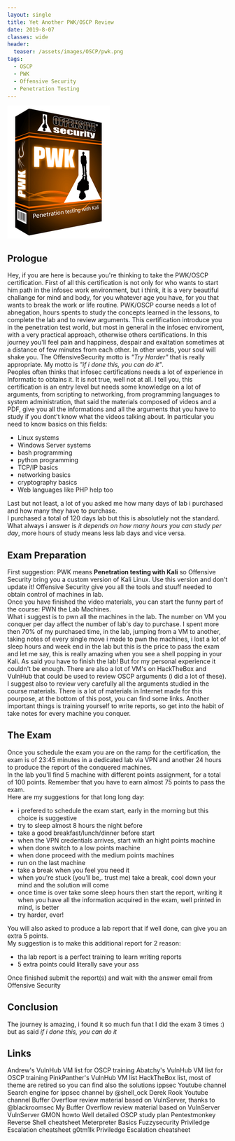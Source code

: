 ```yaml
---
layout: single
title: Yet Another PWK/OSCP Review
date: 2019-8-07
classes: wide
header:
  teaser: /assets/images/OSCP/pwk.png
tags:
  - OSCP
  - PWK
  - Offensive Security
  - Penetration Testing
--- 
```

![](/assets/images/OSCP/pwk.png)

## Prologue
Hey, if you are here is because you're thinking to take the PWK/OSCP certification.
First of all this certification is not only for who wants to start him path in the infosec work environment, but i think, it is a very beautiful challange for mind and body, for you whatever age you have, for you that wants to break the work or life routine.
PWK/OSCP course needs a lot of abnegation, hours spents to study the concepts learned in the lessons, to complete the lab and to review arguments.
This certification introduce you in the penetration test world, but most in general in the infosec enviroment, with a very practical approach, otherwise others certifications.
In this journey you'll feel pain and happiness, despair and exaltation sometimes at a distance of few minutes from each other. In other words, your soul will shake you.
The OffensiveSecurity motto is *"Try Harder"* that is really appropriate. My motto is *"if i done this, you can do it"*.<br>
Peoples often thinks that infosec certifications needs a lot of experience in Informatic to obtains it. It is not true, well not at all.
I tell you, this certification is an entry level but needs some knowledge on a lot of arguments, from scripting to networking, from programming languages to system administration, that said the materials composed of videos and a PDF, give you all the informations and all the arguments that you have to study if you dont't know what the videos talking about.
In particular you need to know basics on this fields:
- Linux systems
- Windows Server systems
- bash programming
- python programming
- TCP/IP basics
- networking basics
- cryptography basics
- Web languages like PHP help too

Last but not least, a lot of you asked me how many days of lab i purchased and how many they have to purchase.<br>
I purchased a total of 120 days lab but this is absolutlely not the standard. What always i answer is *it depends on how many hours you can study per day*, more hours of study means less lab days and vice versa. 

## Exam Preparation
First suggestion: PWK means **Penetration testing with Kali** so Offensive Security bring you a custom version of Kali Linux.
Use this version and don't update it! Offensive Security give you all the tools and stuuff needed to obtain control of machines in lab.<br>
Once you have finished the video materials, you can start the funny part of the course: PWN the Lab Machines.<br>
What i suggest is to pwn all the machines in the lab. The number on VM you conquer per day affect the number of lab's day to purchase.
I spent more then 70% of my purchased time, in the lab, jumping from a VM to another, taking notes of every single move i made to pwn the machines, i lost a lot of sleep hours and week end in the lab but this is the price to pass the exam and let me say, this is really amazing when you see a shell popping in your Kali.
As said you have to finish the lab! But for my personal experience it couldn't be enough. There are also a lot of VM's on HackTheBox and VulnHub that could be used to review OSCP arguments (i did a lot of these). I suggest also to review very carefully all the arguments studied in the course materials. There is a lot of materials in Internet made for this pourpose, at the bottom of this post, you can find some links.
Another important things is training yourself to write reports, so get into the habit of take notes for every machine you conquer.

## The Exam
Once you schedule the exam you are on the ramp for the certification, the exam is of 23:45 minutes in a dedicated lab via VPN and another 24 hours to produce the report of the conquered machines.<br>
In the lab you'll find 5 machine with different points assignment, for a total of 100 points. Remember that you have to earn almost 75 points to pass the exam.<br>
Here are my suggestions for that long long day:
- i prefered to schedule the exam start, early in the morning but this choice is suggestive
- try to sleep almost 8 hours the night before
- take a good breakfast/lunch/dinner before start
- when the VPN credentials arrives, start with an hight points machine
- when done switch to a low points machine
- when done proceed with the medium points machines
- run on the last machine
- take a break when you feel you need it
- when you're stuck (you'll be,. trust me) take a break, cool down your mind and the solution will come
- once time is over take some sleep hours then start the report, writing it when you have all the information acquired in the exam, well printed in mind, is better
- try harder, ever!

You will also asked to produce a lab report that if well done, can give you an extra 5 points.<br>
My suggestion is to make this additional report for 2 reason:
- tha lab report is a perfect training to learn writing reports
- 5 extra points could literally save your ass

Once finished submit the report(s) and wait with the answer email from Offensive Security

## Conclusion
The journey is amazing, i found it so much fun that I did the exam 3 times :) but as said *if i done this, you can do it*


## Links
Andrew's VulnHub VM list for OSCP training [](https://medium.com/@andr3w_hilton/oscp-training-vms-hosted-on-vulnhub-com-22fa061bf6a1)
Abatchy's VulnHub VM list for OSCP training [](https://www.abatchy.com/2017/02/oscp-like-vulnhub-vms)
PinkPanther's VulnHub VM list [](https://www.vulnhub.com/?q=pinky%27s+palace&sort=date-des)
HackTheBox list, most of theme are retired so you can find also the solutions [](https://www.reddit.com/r/oscp/comments/alf4nf/oscp_like_boxes_on_hack_the_box_credit_tj_null_on/)
ippsec Youtube channel [](https://www.youtube.com/channel/UCa6eh7gCkpPo5XXUDfygQQA)
Search engine for ippsec channel by @shell_ock[](https://shellock.me/IppsecTribute/)
Derek Rook Youtube channel [](https://www.youtube.com/channel/UCMACXuWd2w6_IEGog744UaA)
Buffer Overflow review material based on VulnServer, thanks to @blackroomsec [](https://pastebin.com/Hz4FUZxs)
My Buffer Overflow review material based on VulnServer [](https://github.com/bolonobolo/buffer_overflow)
VulnServer GMON howto [](https://captmeelo.com/exploitdev/osceprep/2018/06/30/vulnserver-gmon.html)
Well detailed OSCP study plan [](https://www.peerlyst.com/posts/how-to-prepare-for-the-oscp-a-study-plan-magda-chelly-ph-d?utm_source=LinkedIn&utm_medium=Application_Share&utm_content=peerlyst_post&utm_campaign=peerlyst_shared_post)
Pentestmonkey Reverse Shell cheatsheet [](https://pentestmonkey.net/cheat-sheet/shells/reverse-shell-cheat-sheet)
Meterpreter Basics [](https://www.offensive-security.com/metasploit-unleashed/meterpreter-basics/)
Fuzzysecurity Priviledge Escalation cheatsheet [](http://www.fuzzysecurity.com/tutorials/16.html)
g0tm1lk Priviledge Escalation cheatsheet [](https://blog.g0tmi1k.com/2011/08/basic-linux-privilege-escalation/)
